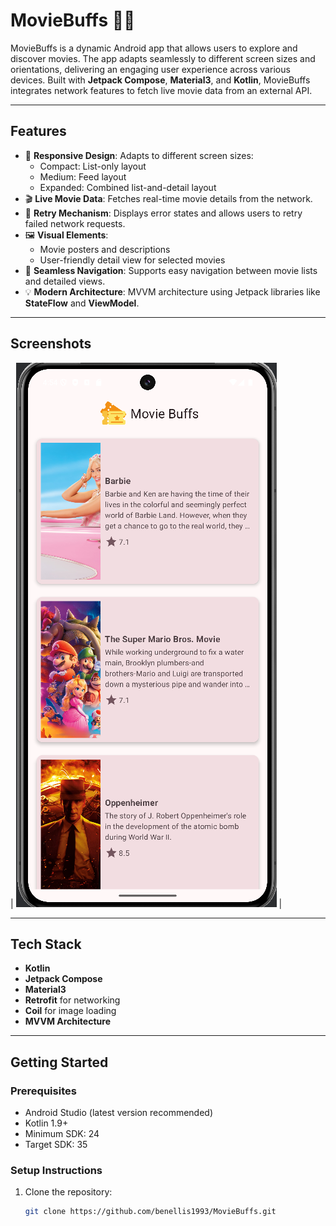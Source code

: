 # MovieBuffs 🎥🍿

MovieBuffs is a dynamic Android app that allows users to explore and discover movies. The app adapts seamlessly to different screen sizes and orientations, delivering an engaging user experience across various devices. Built with **Jetpack Compose**, **Material3**, and **Kotlin**, MovieBuffs integrates network features to fetch live movie data from an external API.

---

## **Features**

- 🌟 **Responsive Design**: Adapts to different screen sizes:
  - Compact: List-only layout
  - Medium: Feed layout
  - Expanded: Combined list-and-detail layout
- 🎬 **Live Movie Data**: Fetches real-time movie details from the network.
- 🔄 **Retry Mechanism**: Displays error states and allows users to retry failed network requests.
- 🖼️ **Visual Elements**:
  - Movie posters and descriptions
  - User-friendly detail view for selected movies
- 🧭 **Seamless Navigation**: Supports easy navigation between movie lists and detailed views.
- 💡 **Modern Architecture**: MVVM architecture using Jetpack libraries like **StateFlow** and **ViewModel**.

---

## **Screenshots**
| ![Screen Shot](screenshots/screenshot.png) |

---

## **Tech Stack**

- **Kotlin**
- **Jetpack Compose**
- **Material3**
- **Retrofit** for networking
- **Coil** for image loading
- **MVVM Architecture**

---

## **Getting Started**

### **Prerequisites**
- Android Studio (latest version recommended)
- Kotlin 1.9+
- Minimum SDK: 24
- Target SDK: 35

### **Setup Instructions**
1. Clone the repository:
   ```bash
   git clone https://github.com/benellis1993/MovieBuffs.git
